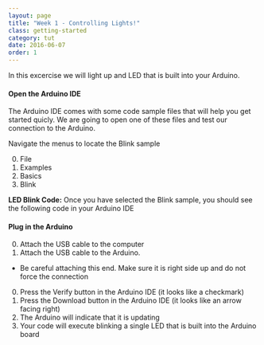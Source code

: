 ```yaml
---
layout: page
title: "Week 1 - Controlling Lights!"
class: getting-started
category: tut
date: 2016-06-07
order: 1
---
```


In this excercise we will light up and LED that is built into your
Arduino.

#### Open the Arduino IDE

The Arduino IDE comes with some code sample files that will help you get
started quicly. We are going to open one of these files and test our
connection to the Arduino.

Navigate the menus to locate the Blink sample

0. File
0. Examples
0. Basics
0. Blink

**LED Blink Code:**
Once you have selected the Blink sample, you should see the following
code in your Arduino IDE
<script src="http://gist-it.appspot.com/github/HartlandRobotics/ArduinoIntroduction/blob/master/examples/led_control.js"></script>


#### Plug in the Arduino

0. Attach the USB cable to the computer
0. Attach the USB cable to the Arduino.
  * Be careful attaching this end. Make sure it is right side up and do not force the connection
0. Press the Verify button in the Arduino IDE (it looks like a checkmark)
0. Press the Download button in the Arduino IDE (it looks like an arrow facing right)
0. The Arduino will indicate that it is updating
0. Your code will execute blinking a single LED that is built into the Arduino board

